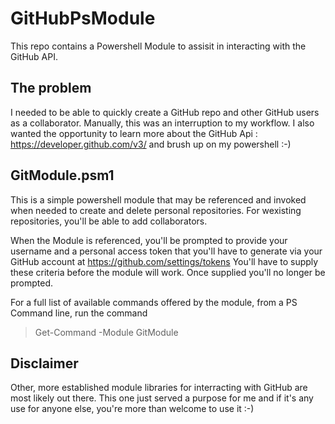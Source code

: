 # GitHubPsModule #

This repo contains a Powershell Module to assisit in interacting with the GitHub API.

## The problem ##
I needed to be able to quickly create a GitHub repo and other GitHub users as a collaborator. Manually, this was an interruption to my workflow.
I also wanted the opportunity to learn more about the GitHub Api : https://developer.github.com/v3/ and brush up on my powershell :-)
	
## GitModule.psm1 ##
This is a simple powershell module that may be referenced and invoked when needed to  create and delete personal repositories. For wexisting repositories, you'll be able to add collaborators.
	
	
When the Module is referenced, you'll be prompted to provide your username and a personal access token that you'll have to generate via your GitHub account at https://github.com/settings/tokens
You'll have to supply these criteria before the module will work. Once supplied you'll no longer be prompted.

For a full list of available commands offered by the module, from a PS Command line, run the command
	
> Get-Command -Module GitModule

	
## Disclaimer ##
Other, more established module libraries for interracting with GitHub are most likely out there. This one just served a purpose for me and if it's any use for anyone else, you're more than welcome to use it :-)

